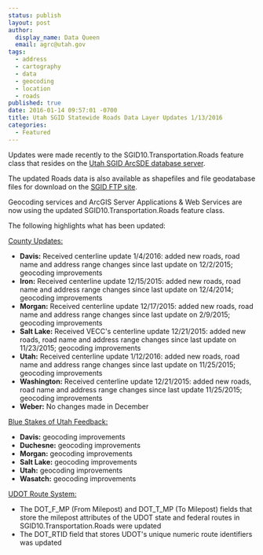```yaml
---
status: publish
layout: post
author:
  display_name: Data Queen
  email: agrc@utah.gov
tags:
  - address
  - cartography
  - data
  - geocoding
  - location
  - roads
published: true
date: 2016-01-14 09:57:01 -0700
title: Utah SGID Statewide Roads Data Layer Updates 1/13/2016
categories:
  - Featured
---
```

<p>Updates were made recently to the SGID10.Transportation.Roads feature class that resides on the <a href="{{ "/data/how-to-connect-to-the-sgid-via-sde/" | prepend: site.baseurl }}">Utah SGID ArcSDE database server</a>.</p>
<p>The updated Roads data is also available as shapefiles and file geodatabase files for download on the <a href="ftp://ftp.agrc.utah.gov/UtahSGID_Vector/UTM12_NAD83/TRANSPORTATION/PackagedData/_Statewide/UtahRoadAndHighwaySystem/">SGID FTP site</a>.</p>
<p>Geocoding services and ArcGIS Server Applications & Web Services are now using the updated SGID10.Transportation.Roads feature class.</p>
<p>The following highlights what has been updated:</p>
<p><span style="text-decoration: underline;">County Updates:</span></p>
<ul>
<li><strong>Davis:</strong> Received centerline update 1/4/2016: added new roads, road name and address range changes since last update on 12/2/2015; geocoding improvements</li>
<li><strong>Iron:</strong> Received centerline update 12/15/2015: added new roads, road name and address range changes since last update on 12/4/2014; geocoding improvements</li>
<li><strong>Morgan:</strong> Received centerline update 12/17/2015: added new roads, road name and address range changes since last update on 2/9/2015; geocoding improvements</li>
<li><strong>Salt Lake:</strong> Received VECC's centerline update 12/21/2015: added new roads, road name and address range changes since last update on 11/23/2015; geocoding improvements</li>
<li><strong>Utah:</strong> Received centerline update 1/12/2016: added new roads, road name and address range changes since last update on 11/25/2015; geocoding improvements</li>
<li><strong>Washington:</strong> Received centerline update 12/21/2015: added new roads, road name and address range changes since last update 11/25/2015; geocoding improvements</li>
<li><strong>Weber:</strong> No changes made in December</li>
</li>
</ul>
<p><span style="text-decoration: underline;">Blue Stakes of Utah Feedback:</span></p>
<ul>
<li><strong>Davis:</strong> geocoding improvements</li>
<li><strong>Duchesne:</strong> geocoding improvements</li>
<li><strong>Morgan:</strong> geocoding improvements</li>
<li><strong>Salt Lake:</strong> geocoding improvements</li>
<li><strong>Utah:</strong> geocoding improvements</li>
<li><strong>Wasatch:</strong> geocoding improvements</li>
</ul>
<p><span style="text-decoration: underline;">UDOT Route System:</span></p>
<ul>
<li>The DOT_F_MP (From Milepost) and DOT_T_MP (To Milepost) fields that store the milepost attributes of the UDOT state and federal routes in SGID10.Transportation.Roads were updated</li>
<li>The DOT_RTID field that stores UDOT's unique numeric route identifiers was updated</li>
